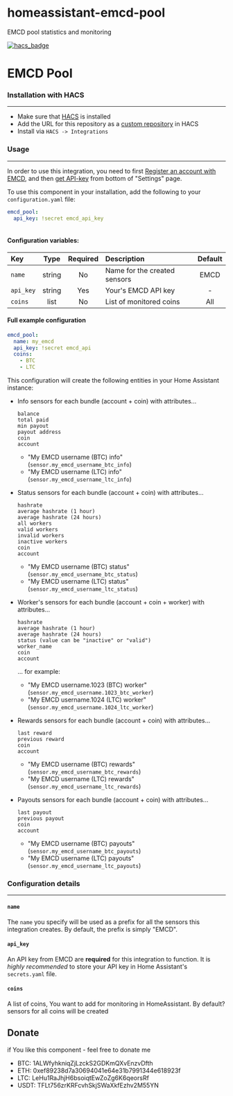 # homeassistant-emcd-pool
EMCD pool statistics and monitoring

[![hacs_badge](https://img.shields.io/badge/HACS-Custom-orange.svg?style=for-the-badge)](https://github.com/custom-components/hacs)

# EMCD Pool

### Installation with HACS
---
- Make sure that [HACS](https://hacs.xyz/) is installed
- Add the URL for this repository as a [custom repository](https://hacs.xyz/docs/faq/custom_repositories) in HACS
- Install via `HACS -> Integrations`

### Usage
---
In order to use this integration, you need to first [Register an account with EMCD](https://emcd.io/pool/dashboard/registration), and then [get API-key](https://emcd.io/pool/dashboard/settings)  from bottom of "Settings" page.

To use this component in your installation, add the following to your `configuration.yaml` file:

```yaml
emcd_pool:
  api_key: !secret emcd_api_key
  
```

#### Configuration variables:
| Key               | Type   | Required | Description                               | Default |
| :---------------- | :----: | :------: |:--------------------------------------    | :-----: |
| `name`            | string | No       | Name for the created sensors              | EMCD    |
| `api_key`         | string | Yes      | Your's EMCD API key                       | -       |
| `coins`           | list   | No       | List of monitored coins                   | All     |

#### Full example configuration
```yaml
emcd_pool:
  name: my_emcd
  api_key: !secret emcd_api
  coins:
    - BTC
    - LTC
```

This configuration will create the following entities in your Home Assistant instance:
- Info sensors for each bundle (account + coin) with attributes...
  ```
  balance
  total paid
  min payout
  payout address
  coin
  account
  ```
  - "My EMCD username (BTC) info" (`sensor.my_emcd_username_btc_info`)
  - "My EMCD username (LTC) info" (`sensor.my_emcd_username_ltc_info`)

- Status sensors for each bundle (account + coin) with attributes...
  ```
  hashrate
  average hashrate (1 hour)
  average hashrate (24 hours)
  all workers
  valid workers
  invalid workers
  inactive workers
  coin
  account
  ```
  - "My EMCD username (BTC) status" (`sensor.my_emcd_username_btc_status`)
  - "My EMCD username (LTC) status" (`sensor.my_emcd_username_ltc_status`)  

- Worker's sensors for each bundle (account + coin + worker) with attributes...
  ```
  hashrate
  average hashrate (1 hour)
  average hashrate (24 hours)
  status (value can be "inactive" or "valid")
  worker_name
  coin
  account
  ```
  ... for example:
  - "My EMCD username.1023 (BTC) worker" (`sensor.my_emcd_username.1023_btc_worker`)
  - "My EMCD username.1024 (LTC) worker" (`sensor.my_emcd_username.1024_ltc_worker`)

- Rewards sensors for each bundle (account + coin) with attributes...
  ```
  last reward
  previous reward
  coin
  account
  ```
  - "My EMCD username (BTC) rewards" (`sensor.my_emcd_username_btc_rewards`)
  - "My EMCD username (LTC) rewards" (`sensor.my_emcd_username_ltc_rewards`)

- Payouts sensors for each bundle (account + coin) with attributes...
  ```
  last payout
  previous payout
  coin
  account
  ```
  - "My EMCD username (BTC) payouts" (`sensor.my_emcd_username_btc_payouts`)
  - "My EMCD username (LTC) payouts" (`sensor.my_emcd_username_ltc_payouts`)

### Configuration details
---

#### `name`
The `name` you specify will be used as a prefix for all the sensors this integration creates. By default, the prefix is simply "EMCD".

#### `api_key`
An API key from EMCD are **required** for this integration to function.  It is *highly recommended* to store your API key in Home Assistant's `secrets.yaml` file.

#### `coins`
A list of coins, You want to add for monitoring in HomeAssistant. By default? sensors for all coins will be created

## Donate

if You like this component - feel free to donate me

* BTC: 1ALWfyhkniqZjLzckS2GDKmQXvEnzvDfth 
* ETH: 0xef89238d7a30694041e64e31b7991344e618923f
* LTC: LeHu1RaJhjH6bsoiqtEwZoZg6K6qeorsRf
* USDT: TFLt756zrKRFcvhSkjSWaXkfEzhv2M55YN
